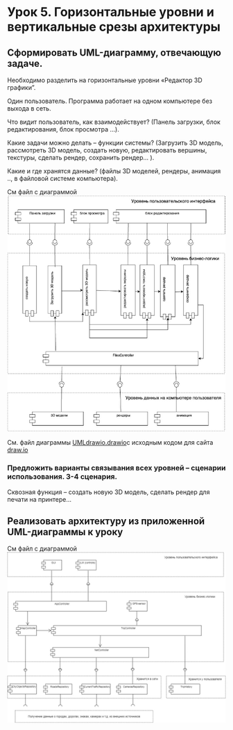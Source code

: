 # Урок 5. Горизонтальные уровни и вертикальные срезы архитектуры

## Cформировать UML-диаграмму, отвечающую задаче.

Необходимо разделить на горизонтальные уровни «Редактор 3D графики”. 

Один пользователь. Программа работает на одном компьютере без выхода в сеть.

Что видит пользователь, как взаимодействует? (Панель загрузки, блок редактирования, блок просмотра …).

Какие задачи можно делать – функции системы? (Загрузить 3D модель, рассмотреть 3D модель, создать новую, редактировать вершины, текстуры, сделать рендер, сохранить рендер… ).

Какие и где хранятся данные? (файлы 3D моделей, рендеры, анимация .., в файловой системе компьютера).

См файл с диаграммой ![UML.jpg](./UML.jpg)

Cм. файл диаграммы [UMLdrawio.drawio](./UMLdrawio.drawio)с исходным кодом для сайта
[draw.io](https://www.draw.io)

### Предложить варианты связывания всех уровней – сценарии использования. 3-4 сценария.

Сквозная функция – создать новую 3D модель, сделать рендер для печати на принтере…

## Реализовать архитектуру из приложенной UML-диаграммы к уроку

См файл с диаграммой ![UML-task05.jpg](./UML-task05.jpg)